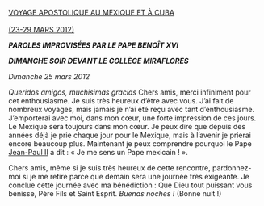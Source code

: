 [VOYAGE APOSTOLIQUE AU MEXIQUE ET À CUBA \
\
(23-29 MARS 2012)](/content/benedict-xvi/fr/travels/2012/index_messico-cuba.html)

***PAROLES IMPROVISÉES PAR LE PAPE BENOÎT XVI***

***DIMANCHE SOIR DEVANT LE COLLÈGE MIRAFLORÈS***

*Dimanche 25 mars 2012*

*Queridos amigos, muchisimas gracias* Chers amis, merci infiniment pour cet enthousiasme. Je suis très heureux d’être avec vous. J’ai fait de nombreux voyages, mais jamais je n’ai été reçu avec tant d’enthousiasme. J’emporterai avec moi, dans mon cœur, une forte impression de ces jours. Le Mexique sera toujours dans mon cœur. Je peux dire que depuis des années déjà je prie chaque jour pour le Mexique, mais à l’avenir je prierai encore beaucoup plus. Maintenant je peux comprendre pourquoi le Pape [Jean-Paul II](/content/john-paul-ii/fr.html) a dit : « Je me sens un Pape mexicain ! ».

Chers amis, même si je suis très heureux de cette rencontre, pardonnez-moi si je me retire parce que demain sera une journée très exigeante. Je conclue cette journée avec ma bénédiction : Que Dieu tout puissant vous bénisse, Père Fils et Saint Esprit. *Buenas noches !* (Bonne nuit !)